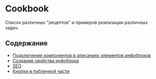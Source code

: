 # Cookbook
Список различных "рецептов" и примеров реализации различных задач.

## Содержание

- [Подключение компонентов в описаниях элементов инфоблоков](components-in-iblock.md)
- [Создание свойства инфоблока](create-iblock-property.md)
- [SEO](seo.md)
- [Кнопки в публичной части](ui-buttons.md)
